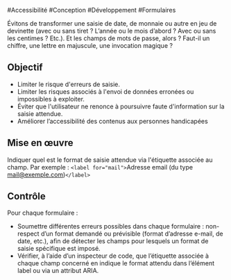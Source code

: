 
#Accessibilité #Conception #Développement #Formulaires

Évitons de transformer une saisie de date, de monnaie ou autre en jeu de devinette (avec ou sans tiret ? L’année ou le mois d’abord ? Avec ou sans les centimes ? Etc.). Et les champs de mots de passe, alors ? Faut-il un chiffre, une lettre en majuscule, une invocation magique ?


## Objectif

* Limiter le risque d'erreurs de saisie.
* Limiter les risques associés à l'envoi de données erronées ou impossibles à exploiter.
* Éviter que l'utilisateur ne renonce à poursuivre faute d'information sur la saisie attendue.
* Améliorer l’accessibilité des contenus aux personnes handicapées

## Mise en œuvre

Indiquer quel est le format de saisie attendue via l'étiquette associée au champ. Par exemple : `<label for="mail">`Adresse email (du type mail@exemple.com)`</label>`

## Contrôle

Pour chaque formulaire :

* Soumettre différentes erreurs possibles dans chaque formulaire : non-respect d’un format demandé ou prévisible (format d’adresse e-mail, de date, etc.), afin de détecter les champs pour lesquels un format de saisie spécifique est imposé.
* Vérifier, à l’aide d’un inspecteur de code, que l’étiquette associée à chaque champ concerné en indique le format attendu dans l’élément label ou via un attribut ARIA.

